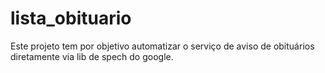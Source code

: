 # lista_obituario
Este projeto tem por objetivo automatizar o serviço de aviso de obituários diretamente via lib de spech do google.

